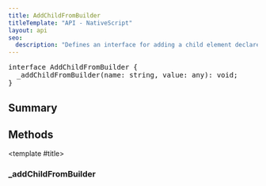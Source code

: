 ```yaml
---
title: AddChildFromBuilder
titleTemplate: "API - NativeScript"
layout: api
seo:
  description: "Defines an interface for adding a child element declared in xml."
---
```


<!-- This page is auto generated, do not edit manually. -->
<!-- Run "yarn generate:api-docs" to regenerate -->

<script setup lang="ts">
  import { provide } from "vue";
  import API_DATA from "./AddChildFromBuilder.data.json";
  
  provide('API_DATA', API_DATA);
</script>

<APIRefHierarchy v-once />

<pre class="[&_a]:text-green-400">interface AddChildFromBuilder {
  _addChildFromBuilder(name: string, value: any): void;
}</pre>

<APIRefComment commentBase64="eyJibG9ja1RhZ3MiOltdLCJtb2RpZmllclRhZ3MiOnt9LCJzdW1tYXJ5IjpbeyJraW5kIjoidGV4dCIsInRleHQiOiJEZWZpbmVzIGFuIGludGVyZmFjZSBmb3IgYWRkaW5nIGEgY2hpbGQgZWxlbWVudCBkZWNsYXJlZCBpbiB4bWwuIn1dfQ==" v-once />

## <Heading ignore>Summary</Heading>

<APIRefSummary v-once />

## Methods

<div class="">

<APIRef for="9055" v-once>

<template #title>

### _addChildFromBuilder

</template>

</APIRef>

</div>
